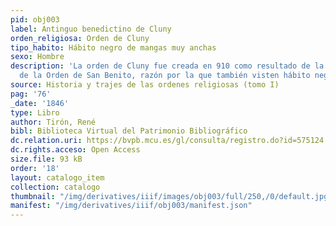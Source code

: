 ```yaml
---
pid: obj003
label: Antinguo benedictino de Cluny
orden_religiosa: Orden de Cluny
tipo_habito: Hábito negro de mangas muy anchas
sexo: Hombre
description: 'La orden de Cluny fue creada en 910 como resultado de la primera reforma
  de la Orden de San Benito, razón por la que también visten hábito negro. '
source: Historia y trajes de las ordenes religiosas (tomo I)
pag: '76'
_date: '1846'
type: Libro
author: Tirón, René
bibl: Biblioteca Virtual del Patrimonio Bibliográfico
dc.relation.uri: https://bvpb.mcu.es/gl/consulta/registro.do?id=575124
dc.rights.acceso: Open Access
size.file: 93 kB
order: '18'
layout: catalogo_item
collection: catalogo
thumbnail: "/img/derivatives/iiif/images/obj003/full/250,/0/default.jpg"
manifest: "/img/derivatives/iiif/obj003/manifest.json"
---
```

